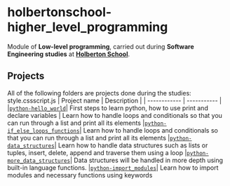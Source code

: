 # holbertonschool-higher_level_programming

Module of **Low-level programming**, carried out during **Software Engineering studies** at **[Holberton School](https://www.holbertonschool.com/)**.


## Projects
All of the following folders are projects done during the studies:
style.cssscript.js
| Project name | Description |
| ------------ | ----------- |
|[`python-hello_world`](https://github.com/Andres98100/holbertonschool-higher_level_programming/tree/main/python-hello_world)| First steps to learn python, how to use print and declare variables | Learn how to handle loops and conditionals so that you can run through a list and print all its elements
|[`python-if_else_loops_functions`](https://github.com/Andres98100/holbertonschool-higher_level_programming/tree/main/python-if_else_loops_functions)| Learn how to handle loops and conditionals so that you can run through a list and print all its elements
|[`python-data_structures`](https://github.com/Andres98100/holbertonschool-higher_level_programming/tree/main/python-data_structures)| Learn how to handle data structures such as lists or tuples, insert, delete, append and traverse them using a loop
|[`python-more_data_structures`](https://github.com/Andres98100/holbertonschool-higher_level_programming/tree/main/python-more_data_structures)| Data structures will be handled in more depth using built-in language functions.
|[`python-import_modules`](https://github.com/Andres98100/holbertonschool-higher_level_programming/tree/main/python-import_modules)| Learn how to import modules and necessary functions using keywords
